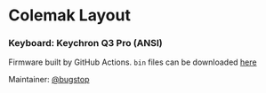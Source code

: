 # Colemak Layout

### Keyboard: Keychron Q3 Pro (ANSI)

Firmware built by GitHub Actions. `bin` files can be downloaded [here](https://github.com/bugstop/qmk-firmware/actions/workflows/build_on_macos.yml)

Maintainer: [@bugstop](https://github.com/bugstop)
